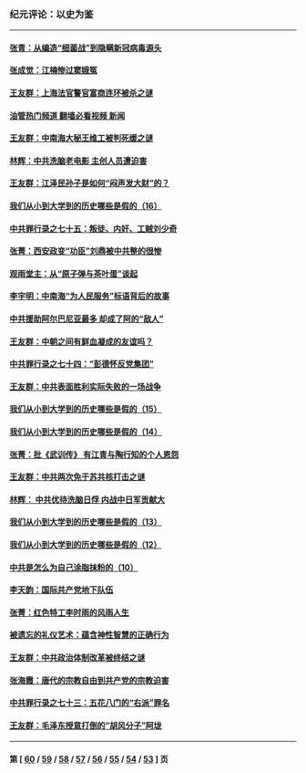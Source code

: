 ### 纪元评论：以史为鉴
---
#### [张青：从编造“细菌战”到隐瞒新冠病毒源头](../../pages/nsc1028/n13713424.md?04250330) 
#### [张成觉：江楠惨过窦娥冤](../../pages/nsc1028/n13713593.md?04250330) 
#### [王友群：上海法官警官富商连环被杀之谜](../../pages/nsc1028/n13712763.md?04250330) 
#### [油管热门频道 翻墙必看视频 新闻](ok?04250330)
#### [王友群：中南海大秘王维工被判死缓之谜](../../pages/nsc1028/n13705201.md?04250330) 
#### [林辉：中共洗脑老电影 主创人员遭迫害](../../pages/nsc1028/n13699437.md?04250330) 
#### [王友群：江泽民孙子是如何“闷声发大财”的？](../../pages/nsc1028/n13693213.md?04250330) 
#### [我们从小到大学到的历史哪些是假的（16）](../../pages/nsc1028/n13692503.md?04250330) 
#### [中共罪行录之七十五：叛徒、内奸、工贼刘少奇](../../pages/nsc1028/n13688599.md?04250330) 
#### [张菁：西安政变“功臣”刘鼎被中共整的很惨](../../pages/nsc1028/n13679371.md?04250330) 
#### [观雨堂主：从“原子弹与茶叶蛋”谈起](../../pages/nsc1028/n13677405.md?04250330) 
#### [李宇明：中南海“为人民服务”标语背后的故事](../../pages/nsc1028/n13677266.md?04250330) 
#### [中共援助阿尔巴尼亚最多 却成了阿的“敌人”](../../pages/nsc1028/n13675049.md?04250330) 
#### [王友群：中朝之间有鲜血凝成的友谊吗？](../../pages/nsc1028/n13660401.md?04250330) 
#### [中共罪行录之七十四：“彭德怀反党集团”](../../pages/nsc1028/n13655741.md?04250330) 
#### [王友群：中共表面胜利实际失败的一场战争](../../pages/nsc1028/n13643934.md?04250330) 
#### [我们从小到大学到的历史哪些是假的（15）](../../pages/nsc1028/n13632791.md?04250330) 
#### [我们从小到大学到的历史哪些是假的（14）](../../pages/nsc1028/n13630207.md?04250330) 
#### [张菁：批《武训传》 有江青与陶行知的个人恩怨](../../pages/nsc1028/n13629055.md?04250330) 
#### [王友群：中共两次免于苏共核打击之谜](../../pages/nsc1028/n13624529.md?04250330) 
#### [林辉： 中共优待洗脑日俘 内战中日军贡献大](../../pages/nsc1028/n13624644.md?04250330) 
#### [我们从小到大学到的历史哪些是假的（13）](../../pages/nsc1028/n13623863.md?04250330) 
#### [我们从小到大学到的历史哪些是假的（12）](../../pages/nsc1028/n13619491.md?04250330) 
#### [中共是怎么为自己涂脂抹粉的（10）](../../pages/nsc1028/n13615970.md?04250330) 
#### [李天韵：国际共产党地下队伍](../../pages/nsc1028/n13611808.md?04250330) 
#### [张菁：红色特工李时雨的风雨人生](../../pages/nsc1028/n13609187.md?04250330) 
#### [被遗忘的礼仪艺术：蕴含神性智慧的正确行为](../../pages/nsc1028/n13607119.md?04250330) 
#### [王友群：中共政治体制改革被终结之谜](../../pages/nsc1028/n13606004.md?04250330) 
#### [张海霞：唐代的宗教自由到共产党的宗教迫害](../../pages/nsc1028/n13604693.md?04250330) 
#### [中共罪行录之七十三：五花八门的“右派”罪名](../../pages/nsc1028/n13598550.md?04250330) 
#### [王友群：毛泽东授意打倒的“胡风分子”阿垅](../../pages/nsc1028/n13592541.md?04250330) 

---
#### 第 [ [60](./60.md?04250330) / [59](./59.md?04250330) / [58](./58.md?04250330) / [57](./57.md?04250330) / [56](./56.md?04250330) / [55](./55.md?04250330) / [54](./54.md?04250330) / [53](./53.md?04250330) ] 页
